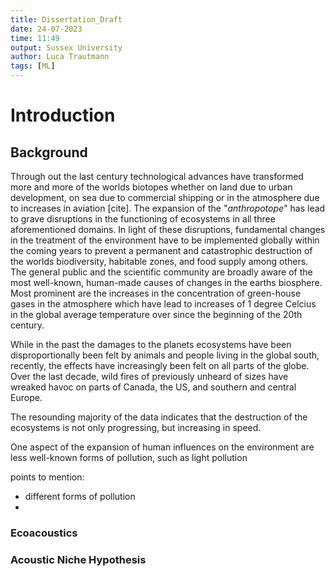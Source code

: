 ```yaml
---
title: Dissertation_Draft
date: 24-07-2023
time: 11:49
output: Sussex University
author: Luca Trautmann
tags: [ML]
---
```


# Introduction
## Background
Through out the last century technological advances have transformed more and more of the worlds biotopes whether on land due to urban development, on sea due to commercial shipping or in the atmosphere due to increases in aviation [cite]. The expansion of the "_anthropotope_" has lead to grave disruptions in the functioning of ecosystems in all three aforementioned domains. In light of these disruptions, fundamental changes in the treatment of the environment have to be implemented globally within the coming years to prevent a permanent and catastrophic destruction of the worlds biodiversity, habitable zones, and food supply  among others. The general public and the scientific community are broadly aware of the most well-known, human-made causes of changes in the earths biosphere. Most prominent are the increases in the concentration of green-house gases in the atmosphere which have lead to increases of 1 degree Celcius in the global average temperature over since the beginning of the 20th century. 


While in the past the damages to the planets ecosystems have been disproportionally been felt by animals and people living in the global south, recently, the effects have increasingly been felt on all parts of the globe. Over the last decade, wild fires of previously unheard of sizes have wreaked havoc on parts of Canada, the US, and southern and central Europe. 

The resounding majority of the data indicates that the destruction of the ecosystems is not only progressing, but increasing in speed. 

One aspect of the expansion of human influences on the environment are less well-known forms of pollution, such as light pollution 

points to mention:
- different forms of pollution
- 

### Ecoacoustics
### Acoustic Niche Hypothesis




